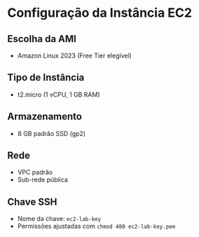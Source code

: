 # Configuração da Instância EC2

## Escolha da AMI
- Amazon Linux 2023 (Free Tier elegível)

## Tipo de Instância
- t2.micro (1 vCPU, 1 GB RAM)

## Armazenamento
- 8 GB padrão SSD (gp2)

## Rede
- VPC padrão
- Sub-rede pública

## Chave SSH
- Nome da chave: `ec2-lab-key`
- Permissões ajustadas com `chmod 400 ec2-lab-key.pem`
